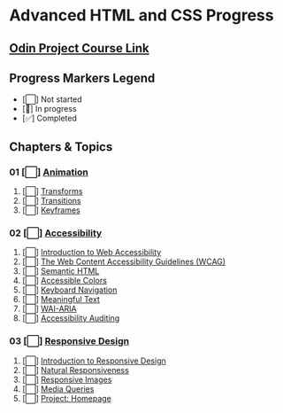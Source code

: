 # Advanced HTML and CSS Progress

## [Odin Project Course Link](https://www.theodinproject.com/paths/full-stack-javascript/courses/advanced-html-and-css)

## Progress Markers Legend
- [⬜] Not started
- [🔄] In progress
- [✅] Completed


## Chapters & Topics

### 01 [⬜] [Animation](https://www.theodinproject.com/paths/full-stack-javascript/courses/advanced-html-and-css#animation)
01. [⬜] [Transforms](https://www.theodinproject.com/lessons/node-path-advanced-html-and-css-transforms)
02. [⬜] [Transitions](https://www.theodinproject.com/lessons/node-path-advanced-html-and-css-transitions)
03. [⬜] [Keyframes](https://www.theodinproject.com/lessons/node-path-advanced-html-and-css-keyframes)

### 02 [⬜] [Accessibility](https://www.theodinproject.com/paths/full-stack-javascript/courses/advanced-html-and-css#accessibility)
01. [⬜] [Introduction to Web Accessibility](https://www.theodinproject.com/lessons/node-path-advanced-html-and-css-introduction-to-web-accessibility)
02. [⬜] [The Web Content Accessibility Guidelines (WCAG)](https://www.theodinproject.com/lessons/node-path-advanced-html-and-css-the-web-content-accessibility-guidelines-wcag)
03. [⬜] [Semantic HTML](https://www.theodinproject.com/lessons/node-path-advanced-html-and-css-semantic-html)
04. [⬜] [Accessible Colors](https://www.theodinproject.com/lessons/node-path-advanced-html-and-css-accessible-colors)
05. [⬜] [Keyboard Navigation](https://www.theodinproject.com/lessons/node-path-advanced-html-and-css-keyboard-navigation)
06. [⬜] [Meaningful Text](https://www.theodinproject.com/lessons/node-path-advanced-html-and-css-meaningful-text)
07. [⬜] [WAI-ARIA](https://www.theodinproject.com/lessons/node-path-advanced-html-and-css-wai-aria)
08. [⬜] [Accessibility Auditing](https://www.theodinproject.com/lessons/node-path-advanced-html-and-css-accessibility-auditing)

### 03 [⬜] [Responsive Design](https://www.theodinproject.com/paths/full-stack-javascript/courses/advanced-html-and-css#responsive-design)
01. [⬜] [Introduction to Responsive Design](https://www.theodinproject.com/lessons/node-path-advanced-html-and-css-introduction-to-responsive-design)
02. [⬜] [Natural Responsiveness](https://www.theodinproject.com/lessons/node-path-advanced-html-and-css-natural-responsiveness)
03. [⬜] [Responsive Images](https://www.theodinproject.com/lessons/node-path-advanced-html-and-css-responsive-images)
04. [⬜] [Media Queries](https://www.theodinproject.com/lessons/node-path-advanced-html-and-css-media-queries)
05. [⬜] [Project: Homepage](https://www.theodinproject.com/lessons/node-path-advanced-html-and-css-homepage)
